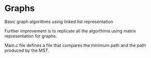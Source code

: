# Graphs
Basic graph algorithms using linked list representation

Further improvement is to replicate all the algorthims using matrix representation for graphs.

Main.c file defines a file that compares the minimum path and the path produced by the MST.
